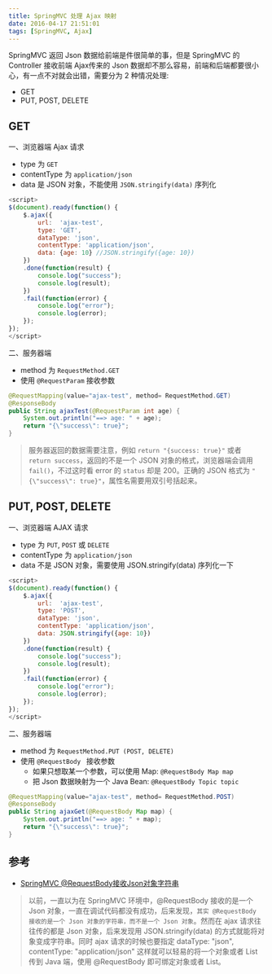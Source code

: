 ```yaml
---
title: SpringMVC 处理 Ajax 映射
date: 2016-04-17 21:51:01
tags: [SpringMVC, Ajax]
---
```


SpringMVC 返回 Json 数据给前端是件很简单的事，但是 SpringMVC 的 Controller 接收前端 Ajax传来的 Json 数据却不那么容易，前端和后端都要很小心，有一点不对就会出错，需要分为 2 种情况处理:

* GET
* PUT, POST, DELETE

<!--more-->

## GET
一、浏览器端 Ajax 请求

* type 为 `GET`
* contentType 为 `application/json`
* data 是 JSON 对象，不能使用 `JSON.stringify(data)` 序列化

```js
<script>
$(document).ready(function() {
    $.ajax({
        url:  'ajax-test',
        type: 'GET',
        dataType: 'json',
        contentType: 'application/json',
        data: {age: 10} //JSON.stringify({age: 10})
    })
    .done(function(result) {
        console.log("success");
        console.log(result);
    })
    .fail(function(error) {
        console.log("error");
        console.log(error);
    });
});
</script>
```

二、服务器端

* method 为 `RequestMethod.GET`
* 使用 `@RequestParam` 接收参数

```java
@RequestMapping(value="ajax-test", method= RequestMethod.GET)
@ResponseBody
public String ajaxTest(@RequestParam int age) {
    System.out.println("==> age: " + age);
    return "{\"success\": true}";
}
```

> 服务器返回的数据需要注意，例如 `return "{success: true}"` 或者 `return success`，返回的不是一个 JSON 对象的格式，浏览器端会调用 `fail()`，不过这时看 error 的 `status` 却是 200。正确的 JSON 格式为 `"{\"success\": true}"`，属性名需要用双引号括起来。


## PUT, POST, DELETE
一、浏览器端 AJAX 请求

* type 为 `PUT`, `POST` 或 `DELETE`
* contentType 为 `application/json`
* data 不是 JSON 对象，需要使用 JSON.stringify(data) 序列化一下

```js
<script>
$(document).ready(function() {
    $.ajax({
        url:  'ajax-test',
        type: 'POST',
        dataType: 'json',
        contentType: 'application/json',
        data: JSON.stringify({age: 10})
    })
    .done(function(result) {
        console.log("success");
        console.log(result);
    })
    .fail(function(error) {
        console.log("error");
        console.log(error);
    });
});
</script>
```

二、服务器端

* method 为 `RequestMethod.PUT (POST, DELETE)`
* 使用 `@RequestBody ` 接收参数
    * 如果只想取某一个参数，可以使用 Map: `@RequestBody Map map`
    * 把 Json 数据映射为一个 Java Bean: `@RequestBody Topic topic`

```java
@RequestMapping(value="ajax-test", method= RequestMethod.POST)
@ResponseBody
public String ajaxGet(@RequestBody Map map) {
    System.out.println("==> age: " + map);
    return "{\"success\": true}";
}
```

## 参考
* [SpringMVC @RequestBody接收Json对象字符串](http://www.cnblogs.com/quanyongan/archive/2013/04/16/3024741.html)

> 以前，一直以为在 SpringMVC 环境中，@RequestBody 接收的是一个 Json 对象，一直在调试代码都没有成功，后来发现，`其实 @RequestBody 接收的是一个 Json 对象的字符串，而不是一个 Json 对象`。然而在 ajax 请求往往传的都是 Json 对象，后来发现用 JSON.stringify(data) 的方式就能将对象变成字符串。同时 ajax 请求的时候也要指定 dataType: "json", contentType: "application/json" 这样就可以轻易的将一个对象或者 List 传到 Java 端，使用 @RequestBody 即可绑定对象或者 List。

